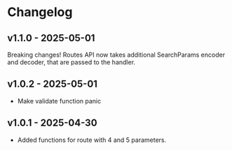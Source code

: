 # Changelog

## v1.1.0 - 2025-05-01

Breaking changes! Routes API now takes additional SearchParams encoder and decoder, that are passed to the handler.

## v1.0.2 - 2025-05-01

- Make validate function panic

## v1.0.1 - 2025-04-30

- Added functions for route with 4 and 5 parameters.
